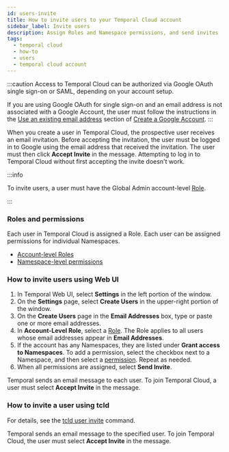 ```yaml
---
id: users-invite
title: How to invite users to your Temporal Cloud account
sidebar_label: Invite users
description: Assign Roles and Namespace permissions, and send invites
tags:
  - temporal cloud
  - how-to
  - users
  - temporal cloud account
---
```


:::caution
Access to Temporal Cloud can be authorized via Google OAuth single sign-on or SAML, depending on your account setup.

If you are using Google OAuth for single sign-on and an email address is not associated with a Google Account, the user must follow the instructions in the [Use an existing email address](https://support.google.com/accounts/answer/27441?hl=en#existingemail) section of [Create a Google Account](https://support.google.com/accounts/answer/27441).
:::

When you create a user in Temporal Cloud, the prospective user receives an email invitation.
Before accepting the invitation, the user must be logged in to Google using the email address that received the invitation.
The user must then click **Accept Invite** in the message.
Attempting to log in to Temporal Cloud without first accepting the invite doesn't work.

:::info

To invite users, a user must have the Global Admin account-level [Role](/cloud/users-account-level-roles).

:::

### Roles and permissions

Each user in Temporal Cloud is assigned a Role.
Each user can be assigned permissions for individual Namespaces.

- [Account-level Roles](/cloud/users-account-level-roles)
- [Namespace-level permissions](/cloud/users-namespace-level-permissions)

<!--- How to invite users to your Temporal Cloud account using Web UI --->

### How to invite users using Web UI

1. In Temporal Web UI, select **Settings** in the left portion of the window.
1. On the **Settings** page, select **Create Users** in the upper-right portion of the window.
1. On the **Create Users** page in the **Email Addresses** box, type or paste one or more email addresses.
1. In **Account-Level Role**, select a [Role](/cloud/users-account-level-roles).
   The Role applies to all users whose email addresses appear in **Email Addresses**.
1. If the account has any Namespaces, they are listed under **Grant access to Namespaces**.
   To add a permission, select the checkbox next to a Namespace, and then select a [permission](/cloud/users-namespace-level-permissions).
   Repeat as needed.
1. When all permissions are assigned, select **Send Invite**.

Temporal sends an email message to each user.
To join Temporal Cloud, a user must select **Accept Invite** in the message.

<!--- How to invite a user to your Temporal Cloud account using tcld --->

### How to invite a user using tcld

For details, see the [tcld user invite](/cloud/tcld/user#invite) command.

Temporal sends an email message to the specified user.
To join Temporal Cloud, the user must select **Accept Invite** in the message.
